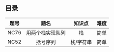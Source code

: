 ## 目录

|                             题号                             |                             题名                             |                            知识点                            |                             难度                             |
| :----------------------------------------------------------: | :----------------------------------------------------------: | :----------------------------------------------------------: | :----------------------------------------------------------: |
| <a href="../NC/NC76/topic.md" style="text-decoration:none">NC76</a> | <a href="../NC/NC33/topic.md" style="text-decoration:none">用两个栈实现队列</a> |   <a href="./Stack.md" style="text-decoration:none">栈</a>   | <a href="./Simpleness.md" style="text-decoration:none">简单</a> |
| <a href="../NC/NC52/topic.md" style="text-decoration:none">NC52</a> | <a href="../NC/NC52/topic.md" style="text-decoration:none">括号序列</a> | <a href="./Stack.md" style="text-decoration:none">栈</a>/<a href="./String.md" style="text-decoration:none">字符串</a> | <a href="./Simpleness.md" style="text-decoration:none">简单</a> |


